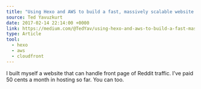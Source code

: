 ```yaml
---
title: "Using Hexo and AWS to build a fast, massively scalable website for pennies – Medium"
source: Ted Yavuzkurt
date: 2017-02-14 22:14:00 +0000
link: https://medium.com/@TedYav/using-hexo-and-aws-to-build-a-fast-massively-scalable-website-for-pennies-ea3c0f1115a#.qpa0w0onb
type: Article
tool:
  - hexo
  - aws
  - cloudfront
---
```

I built myself a website that can handle front page of Reddit traffic. I’ve paid 50 cents a month in hosting so far. You can too.

